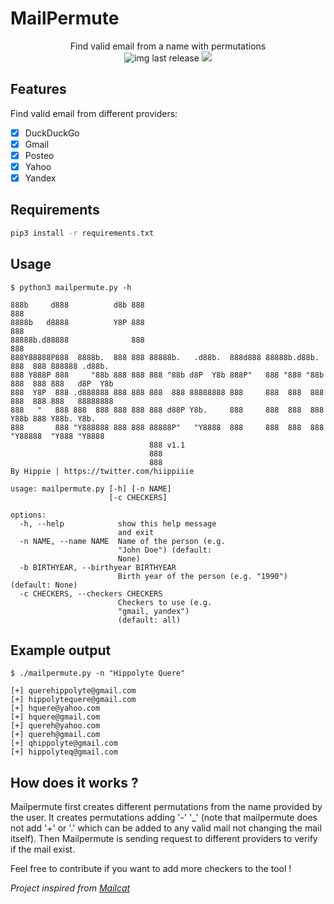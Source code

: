 # MailPermute
<p align="center">
  Find valid email from a name with permutations
  <br>
      <img alt="img last release" src="https://img.shields.io/github/v/release/hippiiee/MailPermute.svg?color=blue">
  <a href="https://twitter.com/intent/follow?screen_name=hiippiiie" title="Follow"><img src="https://img.shields.io/twitter/follow/hiippiiie?label=hiippiiie&style=social"></a>
  <br>
</p>

## Features
Find valid email from different providers:
  - [x] DuckDuckGo
  - [x] Gmail
  - [x] Posteo
  - [x] Yahoo
  - [x] Yandex

## Requirements

```bash
pip3 install -r requirements.txt
```

## Usage

```
$ python3 mailpermute.py -h

888b     d888          d8b 888                                                  888            
8888b   d8888          Y8P 888                                                  888            
88888b.d88888              888                                                  888            
888Y88888P888  8888b.  888 888 88888b.   .d88b.  888d888 88888b.d88b.  888  888 888888 .d88b.  
888 Y888P 888     "88b 888 888 888 "88b d8P  Y8b 888P"   888 "888 "88b 888  888 888   d8P  Y8b 
888  Y8P  888 .d888888 888 888 888  888 88888888 888     888  888  888 888  888 888   88888888 
888   "   888 888  888 888 888 888 d88P Y8b.     888     888  888  888 Y88b 888 Y88b. Y8b.     
888       888 "Y888888 888 888 88888P"   "Y8888  888     888  888  888  "Y88888  "Y888 "Y8888  
                               888 v1.1                                                       
                               888                                                             
                               888                                                             
By Hippie | https://twitter.com/hiippiiie

usage: mailpermute.py [-h] [-n NAME]
                      [-c CHECKERS]

options:
  -h, --help            show this help message
                        and exit
  -n NAME, --name NAME  Name of the person (e.g.
                        "John Doe") (default:
                        None)
  -b BIRTHYEAR, --birthyear BIRTHYEAR
                        Birth year of the person (e.g. "1990") (default: None)
  -c CHECKERS, --checkers CHECKERS
                        Checkers to use (e.g.
                        "gmail, yandex")
                        (default: all)
```

## Example output

```
$ ./mailpermute.py -n "Hippolyte Quere"

[+] querehippolyte@gmail.com
[+] hippolytequere@gmail.com
[+] hquere@yahoo.com
[+] hquere@gmail.com
[+] quereh@yahoo.com
[+] quereh@gmail.com
[+] qhippolyte@gmail.com
[+] hippolyteq@gmail.com

```

## How does it works ?

Mailpermute first creates different permutations from the name provided by the user. It creates permutations adding '-' '_' (note that mailpermute does not add '+' or '.' which can be added to any valid mail not changing the mail itself). Then Mailpermute is sending request to different providers to verify if the mail exist.

Feel free to contribute if you want to add more checkers to the tool !

*Project inspired from [Mailcat](https://github.com/sharsil/mailcat)*
